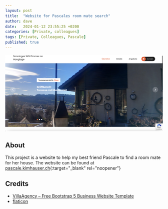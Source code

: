 ```yaml
---
layout: post
title:  "Website for Pascales room mate search"
author: dave
date:   2024-01-12 23:55:25 +0200
categories: [Private, colleagues]
tags: [Private, Colleagues, Pascale]
published: true 
---
```

![Main view of the property](../assets/img/projects/pascale/2024-02-15-Website-Main-View.png)

## About
This project is a website to help my best friend Pascale to find a room mate for her house. The website can be found at [pascale.kimhauser.ch](https://pascale.kimhauser.ch){:target="_blank" rel="noopener"}

## <a id="credits"></a>Credits
- [VillaAgency – Free Bootstrap 5 Business Website Template](https://themewagon.com/themes/villa-agency/)
- [flaticon](https://www.flaticon.com/)

<!--- [developer.arm.com](https://developer.arm.com/documentation){:target="_blank" rel="noopener"}
- [Mach-O Wikipedia](https://en.wikipedia.org/wiki/Mach-O){:target="_blank" rel="noopener"}
-->